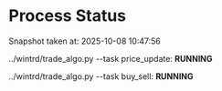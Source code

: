 # Process Status

Snapshot taken at: 2025-10-08 10:47:56

../wintrd/trade_algo.py --task price_update: **RUNNING**

../wintrd/trade_algo.py --task buy_sell: **RUNNING**

